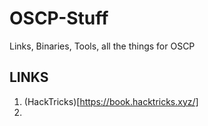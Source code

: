 # OSCP-Stuff
Links, Binaries, Tools, all the things for OSCP

## LINKS
1. (HackTricks)[https://book.hacktricks.xyz/]
2. 
